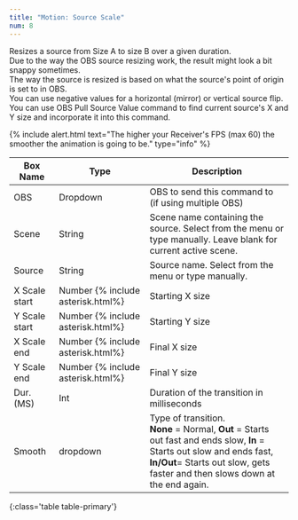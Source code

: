 ```yaml
---
title: "Motion: Source Scale"
num: 8
---
```

Resizes a source from Size A to size B over a given duration.\
Due to the way the OBS source resizing work, the result might look a bit snappy sometimes.\
The way the source is resized is based on what the source's point of origin is set to in OBS.\
You can use negative values for a horizontal (mirror) or vertical source flip.\
You can use OBS Pull Source Value command to find current source's X and Y size and incorporate it into this command.

{% include alert.html text="The higher your Receiver's FPS (max 60) the smoother the animation is going to be." type="info" %} 

| Box Name | Type | Description | 
|-------|--------|--------
|OBS|Dropdown|OBS to send this command to (if using multiple OBS)|
|Scene |	String	|Scene name containing the source. Select from the menu or type manually. Leave blank for current active scene.
|Source|	String|	Source name. Select from the menu or type manually. 
|X Scale start |	Number {% include asterisk.html%}  	|Starting X size
|Y Scale start |	Number {% include asterisk.html%} |	Starting Y size
|X Scale end |	Number {% include asterisk.html%} 	|Final X size
|Y Scale end |	Number {% include asterisk.html%} 	|Final Y size
|Dur.(MS) |	Int|	Duration of the transition in milliseconds
|Smooth|	dropdown |	Type of transition.<br/> **None** = Normal, **Out** = Starts out fast and ends slow, **In** = Starts out slow and ends fast,  <br/> **In/Out**= Starts out slow, gets faster and then slows down at the end again.
{:class='table table-primary'}










